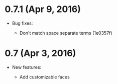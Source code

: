 # 0.7.1 (Apr 9, 2016)

- Bug fixes:

  - Don't match space separate terms (1e0357f)

# 0.7 (Apr 3, 2016)

- New features:

  - Add customizable faces
